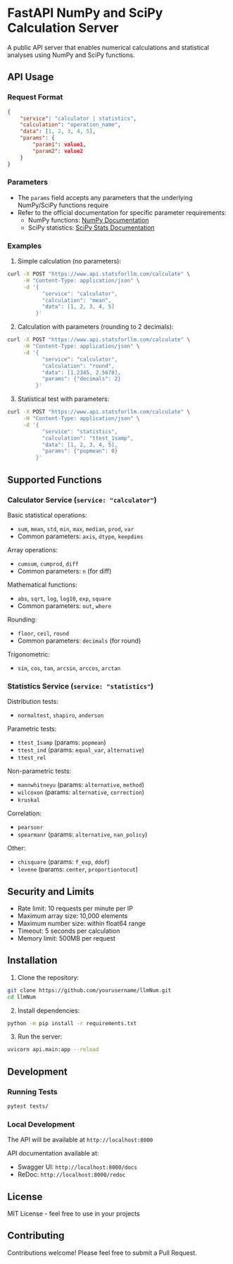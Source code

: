 # FastAPI NumPy and SciPy Calculation Server

A public API server that enables numerical calculations and statistical analyses using NumPy and SciPy functions.

## API Usage

### Request Format
```json
{
    "service": "calculator | statistics",
    "calculation": "operation_name",
    "data": [1, 2, 3, 4, 5],
    "params": {
        "param1": value1,
        "param2": value2
    }
}
```

### Parameters
- The `params` field accepts any parameters that the underlying NumPy/SciPy functions require
- Refer to the official documentation for specific parameter requirements:
  - NumPy functions: [NumPy Documentation](https://numpy.org/doc/stable/reference/index.html)
  - SciPy statistics: [SciPy Stats Documentation](https://docs.scipy.org/doc/scipy/reference/stats.html)

### Examples

1. Simple calculation (no parameters):
```bash
curl -X POST "https://www.api.statsforllm.com/calculate" \
     -H "Content-Type: application/json" \
     -d '{
           "service": "calculator",
           "calculation": "mean",
           "data": [1, 2, 3, 4, 5]
         }'
```

2. Calculation with parameters (rounding to 2 decimals):
```bash
curl -X POST "https://www.api.statsforllm.com/calculate" \
     -H "Content-Type: application/json" \
     -d '{
           "service": "calculator",
           "calculation": "round",
           "data": [1.2345, 2.5678],
           "params": {"decimals": 2}
         }'
```

3. Statistical test with parameters:
```bash
curl -X POST "https://www.api.statsforllm.com/calculate" \
     -H "Content-Type: application/json" \
     -d '{
           "service": "statistics",
           "calculation": "ttest_1samp",
           "data": [1, 2, 3, 4, 5],
           "params": {"popmean": 0}
         }'
```

## Supported Functions

### Calculator Service (`service: "calculator"`)
Basic statistical operations:
- `sum`, `mean`, `std`, `min`, `max`, `median`, `prod`, `var`
- Common parameters: `axis`, `dtype`, `keepdims`

Array operations:
- `cumsum`, `cumprod`, `diff`
- Common parameters: `n` (for diff)

Mathematical functions:
- `abs`, `sqrt`, `log`, `log10`, `exp`, `square`
- Common parameters: `out`, `where`

Rounding:
- `floor`, `ceil`, `round`
- Common parameters: `decimals` (for round)

Trigonometric:
- `sin`, `cos`, `tan`, `arcsin`, `arccos`, `arctan`

### Statistics Service (`service: "statistics"`)
Distribution tests:
- `normaltest`, `shapiro`, `anderson`

Parametric tests:
- `ttest_1samp` (params: `popmean`)
- `ttest_ind` (params: `equal_var`, `alternative`)
- `ttest_rel`

Non-parametric tests:
- `mannwhitneyu` (params: `alternative`, `method`)
- `wilcoxon` (params: `alternative`, `correction`)
- `kruskal`

Correlation:
- `pearsonr`
- `spearmanr` (params: `alternative`, `nan_policy`)

Other:
- `chisquare` (params: `f_exp`, `ddof`)
- `levene` (params: `center`, `proportiontocut`)

## Security and Limits
- Rate limit: 10 requests per minute per IP
- Maximum array size: 10,000 elements
- Maximum number size: within float64 range
- Timeout: 5 seconds per calculation
- Memory limit: 500MB per request

## Installation

1. Clone the repository:
```bash
git clone https://github.com/yourusername/llmNum.git
cd llmNum
```

2. Install dependencies:
```bash
python -m pip install -r requirements.txt
```

3. Run the server:
```bash
uvicorn api.main:app --reload
```

## Development

### Running Tests
```bash
pytest tests/
```

### Local Development
The API will be available at `http://localhost:8000`

API documentation available at:
- Swagger UI: `http://localhost:8000/docs`
- ReDoc: `http://localhost:8000/redoc`

## License
MIT License - feel free to use in your projects

## Contributing
Contributions welcome! Please feel free to submit a Pull Request.